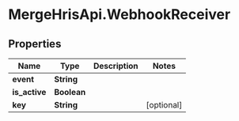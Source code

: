 # MergeHrisApi.WebhookReceiver

## Properties

Name | Type | Description | Notes
------------ | ------------- | ------------- | -------------
**event** | **String** |  | 
**is_active** | **Boolean** |  | 
**key** | **String** |  | [optional] 


